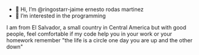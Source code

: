 - 👋 Hi, I’m @ringostarr-jaime ernesto rodas martinez
- 👀 I’m interested in the programming

I am from El Salvador, a small country in Central America but with good people, feel comfortable if my code help you in your work or your homework remember "the life is a circle one day you are up and the other down"

<!---
ringostarr-jaime/ringostarr-jaime is a ✨ special ✨ repository because its `README.md` (this file) appears on your GitHub profile.
You can click the Preview link to take a look at your changes.
--->
